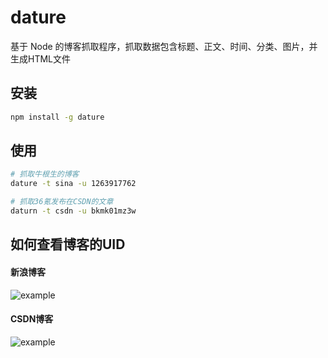 # dature
基于 Node 的博客抓取程序，抓取数据包含标题、正文、时间、分类、图片，并生成HTML文件

## 安装

```bash
npm install -g dature 
```

## 使用

```bash
# 抓取牛根生的博客
dature -t sina -u 1263917762

# 抓取36氪发布在CSDN的文章
daturn -t csdn -u bkmk01mz3w
```

## 如何查看博客的UID
 
#### 新浪博客
![example](https://raw.githubusercontent.com/junyiz/dature/master/images/sina.jpg)

#### CSDN博客
![example](https://raw.githubusercontent.com/junyiz/dature/master/images/csdn.jpg)
